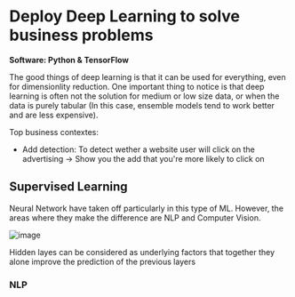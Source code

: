 # Deploy Deep Learning to solve business problems 

**Software: Python & TensorFlow**

The good things of deep learning is that it can be used for everything, even for dimensionlity reduction. One important thing to notice is that deep learning is often not the solution for medium or low size data, or when the data is purely tabular (In this case, ensemble models tend to work better and are less expensive).

Top business contextes: 

* Add detection: To detect wether a website user will click on the advertising -> Show you the add that you're more likely to click on

## Supervised Learning

Neural Network have taken off particularly in this type of ML. However, the areas where they make the difference are NLP and Computer Vision. 

![image](https://user-images.githubusercontent.com/71879463/127781591-a3a34ac8-e757-4455-8ca9-a249cd692152.png)

Hidden layes can be considered as underlying factors that together they alone improve the prediction of the previous layers

### NLP 








